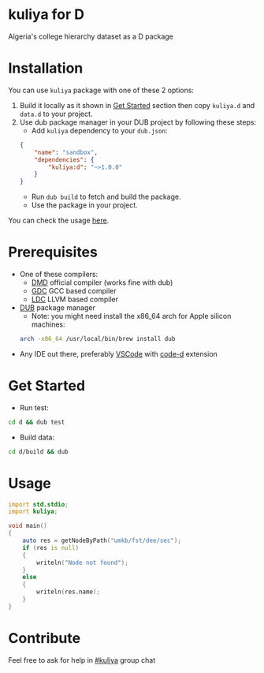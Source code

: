 # kuliya for D

Algeria's college hierarchy dataset as a D package

# Installation

You can use `kuliya` package with one of these 2 options:

1. Build it locally as it shown in [Get Started](#get-started) section then copy `kuliya.d` and `data.d` to your project.
2. Use dub package manager in your DUB project by following these steps:
    - Add `kuliya` dependency to your `dub.json`:
    ```json
    {
        "name": "sandbox",
        "dependencies": {
            "kuliya:d": "~>1.0.0"
        }
    }
    ```
    - Run `dub build` to fetch and build the package.
    - Use the package in your project.

You can check the usage [here](#usage).

# Prerequisites
- One of these compilers:
  - [DMD](https://dlang.org/download.html#dmd) official compiler (works fine with dub)
  - [GDC](https://gdcproject.org/downloads) GCC based compiler
  - [LDC](https://github.com/ldc-developers/ldc#installation) LLVM based compiler
- [DUB](https://dub.pm/getting-started/install/) package manager
  - Note: you might need install the x86_64 arch for Apple silicon machines:
  ```sh
  arch -x86_64 /usr/local/bin/brew install dub
  ```
- Any IDE out there, preferably [VSCode](https://code.visualstudio.com/download) with [code-d](https://marketplace.visualstudio.com/items?itemName=webfreak.code-d) extension

# Get Started

- Run test:
```sh
cd d && dub test
```

- Build data:
```sh
cd d/build && dub
```

# Usage

```d
import std.stdio;
import kuliya;

void main()
{
    auto res = getNodeByPath("umkb/fst/dee/sec");
    if (res is null)
    {
        writeln("Node not found");
    }
    else
    {
        writeln(res.name);
    }
}
```

# Contribute

Feel free to ask for help in [#kuliya](https://dzcode.slack.com/archives/C01C0155CKC) group chat
